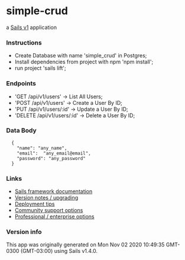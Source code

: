 # simple-crud

a [Sails v1](https://sailsjs.com) application


### Instructions
- Create Database with name 'simple_crud' in Postgres;
- Install dependencies from project with npm 'npm install';
- run project 'sails lift';

### Endpoints

- 'GET /api/v1/users' -> List All Users;
- 'POST /api/v1/users' -> Create a User By ID;
- 'PUT /api/v1/users/:id' -> Update a User By ID;
- 'DELETE /api/v1/users/:id' -> Delete a User By ID;

### Data Body

```
  {
    "name": "any_name",
    "email":  "any_email@email",
    "password": "any_password"
  }
```


### Links

+ [Sails framework documentation](https://sailsjs.com/get-started)
+ [Version notes / upgrading](https://sailsjs.com/documentation/upgrading)
+ [Deployment tips](https://sailsjs.com/documentation/concepts/deployment)
+ [Community support options](https://sailsjs.com/support)
+ [Professional / enterprise options](https://sailsjs.com/enterprise)


### Version info

This app was originally generated on Mon Nov 02 2020 10:49:35 GMT-0300 (GMT-03:00) using Sails v1.4.0.

<!-- Internally, Sails used [`sails-generate@2.0.0`](https://github.com/balderdashy/sails-generate/tree/v2.0.0/lib/core-generators/new). -->



<!--
Note:  Generators are usually run using the globally-installed `sails` CLI (command-line interface).  This CLI version is _environment-specific_ rather than app-specific, thus over time, as a project's dependencies are upgraded or the project is worked on by different developers on different computers using different versions of Node.js, the Sails dependency in its package.json file may differ from the globally-installed Sails CLI release it was originally generated with.  (Be sure to always check out the relevant [upgrading guides](https://sailsjs.com/upgrading) before upgrading the version of Sails used by your app.  If you're stuck, [get help here](https://sailsjs.com/support).)
-->

